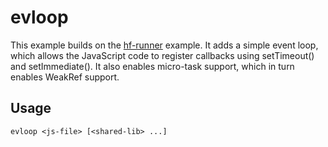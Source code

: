 # evloop

This example builds on the [hf-runner](../hf-runner) example. It adds a simple event
loop, which allows the JavaScript code to register callbacks using setTimeout() and
setImmediate(). It also enables micro-task support, which in turn enables WeakRef
support.

## Usage

```
evloop <js-file> [<shared-lib> ...]
```
